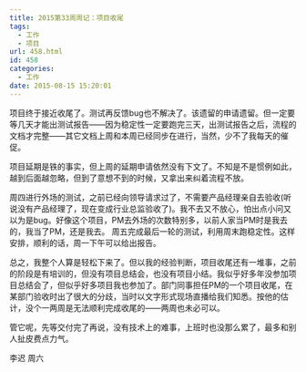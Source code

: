 ```yaml
---
title: 2015第33周周记：项目收尾
tags:
  - 工作
  - 项目
url: 458.html
id: 458
categories:
  - 工作
date: 2015-08-15 15:20:01
---
```


项目终于接近收尾了。测试再反馈bug也不解决了。该遗留的申请遗留。但一定要等几天才能出测试报告——因为稳定性一定要跑完三天，出测试报告之后，流程的文档才完整——其它文档上周和本周已经同步在进行，当然，少不了我每天的催促。 
<!-- more --> 
项目延期是铁的事实，但上周的延期申请依然没有下文了。不知是不是惯例如此，越到后面越忽略，但到了意想不到的时候，又拿出来纠着流程不放。 

周四进行外场的测试，之前已经向领导请求过了，不需要产品经理亲自去验收(听说没有产品经理了，现在变成行业总监验收了)。我不去又不放心，怕出点小问又以为是bug。好像这个项目，PM去外场的次数特别多，以前人家当PM时是我去的，我当了PM，还是我去。 周五完成最后一轮的测试，利用周末跑稳定性。这样安排，顺利的话，周一下午可以给出报告。 

总之，我整个人算是轻松下来了。但以我的经验判断，项目收尾还有一堆事，之前的阶段是有培训的，但没有项目总结会，也没有项目小结。我似乎好多年没参加项目总结会了，但似乎好多项目我也参加了。部门同事担任PM的一个项目收尾，在某部门验收时出了很大的分歧，当时以文字形式现场直播给我们知悉。按他的估计，没个一两周是无法顺利完成收尾的——两周也未必可以。

管它呢，先等交付完了再说，没有技术上的难事，上班时也没那么累了，最多和别人扯皮费点力气。 
 
 李迟 周六